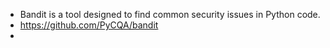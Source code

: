 - Bandit is a tool designed to find common security issues in Python code.
- https://github.com/PyCQA/bandit
-